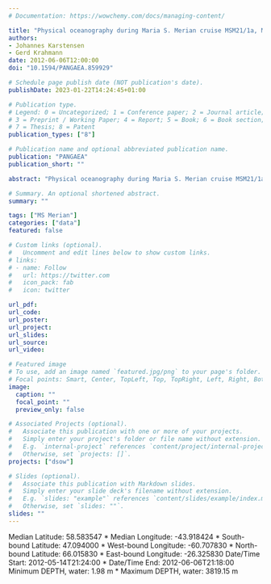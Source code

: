 ```yaml
---
# Documentation: https://wowchemy.com/docs/managing-content/

title: "Physical oceanography during Maria S. Merian cruise MSM21/1a, May - June 2012"
authors: 
- Johannes Karstensen
- Gerd Krahmann
date: 2012-06-06T12:00:00
doi: "10.1594/PANGAEA.859929"

# Schedule page publish date (NOT publication's date).
publishDate: 2023-01-22T14:24:45+01:00

# Publication type.
# Legend: 0 = Uncategorized; 1 = Conference paper; 2 = Journal article;
# 3 = Preprint / Working Paper; 4 = Report; 5 = Book; 6 = Book section;
# 7 = Thesis; 8 = Patent
publication_types: ["8"]

# Publication name and optional abbreviated publication name.
publication: "PANGAEA"
publication_short: ""

abstract: "Physical oceanography during Maria S. Merian cruise MSM21/1a, 14 May - 6 June 2012."

# Summary. An optional shortened abstract.
summary: ""

tags: ["MS Merian"]
categories: ["data"]
featured: false

# Custom links (optional).
#   Uncomment and edit lines below to show custom links.
# links:
# - name: Follow
#   url: https://twitter.com
#   icon_pack: fab
#   icon: twitter

url_pdf:
url_code:
url_poster:
url_project:
url_slides:
url_source:
url_video:

# Featured image
# To use, add an image named `featured.jpg/png` to your page's folder. 
# Focal points: Smart, Center, TopLeft, Top, TopRight, Left, Right, BottomLeft, Bottom, BottomRight.
image:
  caption: ""
  focal_point: ""
  preview_only: false

# Associated Projects (optional).
#   Associate this publication with one or more of your projects.
#   Simply enter your project's folder or file name without extension.
#   E.g. `internal-project` references `content/project/internal-project/index.md`.
#   Otherwise, set `projects: []`.
projects: ["dsow"]

# Slides (optional).
#   Associate this publication with Markdown slides.
#   Simply enter your slide deck's filename without extension.
#   E.g. `slides: "example"` references `content/slides/example/index.md`.
#   Otherwise, set `slides: ""`.
slides: ""
---
```

Median Latitude: 58.583547 * Median Longitude: -43.918424 * South-bound Latitude: 47.094000 * West-bound Longitude: -60.707830 * North-bound Latitude: 66.015830 * East-bound Longitude: -26.325830
Date/Time Start: 2012-05-14T21:24:00 * Date/Time End: 2012-06-06T21:18:00
Minimum DEPTH, water: 1.98 m * Maximum DEPTH, water: 3819.15 m